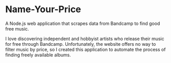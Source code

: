 # Name-Your-Price
A Node.js web application that scrapes data from Bandcamp to find good free music.

I love discovering independent and hobbyist artists who release their music for free through Bandcamp. Unfortunately, the website offers no way to filter music by price, so I created this application to automate the process of finding freely available albums.
